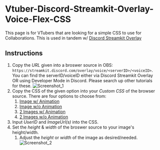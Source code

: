 # Vtuber-Discord-Streamkit-Overlay-Voice-Flex-CSS
This page is for VTubers that are looking for a simple CSS to use for Collaborations. This is used in tandem w/ [Discord Streamkit Overlay](https://streamkit.discord.com/overlay)
## Instructions
1. Copy the *URL* given into a broswer source in OBS: `https://streamkit.discord.com/overlay/voice/<serverID>/<voiceID>`. You can find the serverID/voiceID either via Discord Streamkit Overlay OR using Developer Mode in Discord. Please search up other tutorials for these.
![Screenshot_1](https://user-images.githubusercontent.com/75279703/210184653-52e4eff0-5e85-4095-892f-cabb3536d1df.png)
2. Copy the CSS of the given option into your *Custom CSS* of the browser source. There are four options to choose from:
    1. [Image w/ Animation](1%20Image/Animation.css)
    2. [Image w/o Animation](1%20Image/No%20Animation.css)
    3. [2 Images w/ Animation](2%20Images/Animation.css)
    4. [2 Images w/o Animation](2%20Images/No%20Animation.css)
3. Input *UserID* and *ImageUrl(s)* into the CSS.
4. Set the *height* & *width* of the broswer source to your image's height/width.
   1. Adjust the *height* or *width* of the image as desired/needed.
![Screenshot_2](https://user-images.githubusercontent.com/75279703/210185348-3b0f06ea-745a-449c-abd0-923f2a3fde66.png)

